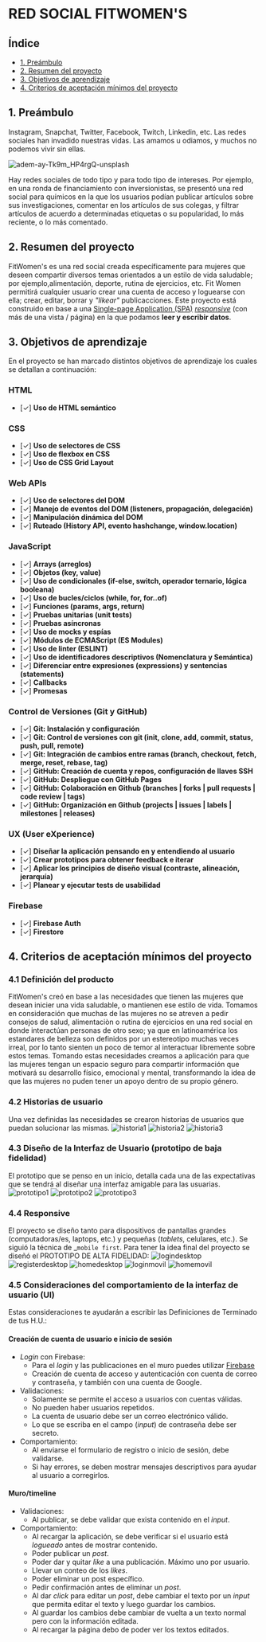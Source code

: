 # RED SOCIAL FITWOMEN'S

## Índice

* [1. Preámbulo](#1-preámbulo)
* [2. Resumen del proyecto](#2-resumen-del-proyecto)
* [3. Objetivos de aprendizaje](#3-objetivos-de-aprendizaje)
* [4. Criterios de aceptación mínimos del proyecto](#5-criterios-de-aceptación-mínimos-del-proyecto)

## 1. Preámbulo

Instagram, Snapchat, Twitter, Facebook, Twitch, Linkedin, etc. Las redes
sociales han invadido nuestras vidas. Las amamos u odiamos, y muchos no podemos
vivir sin ellas.

![adem-ay-Tk9m_HP4rgQ-unsplash](https://user-images.githubusercontent.com/110297/135544666-4efa54f1-4ff6-4c4c-b398-6df04ef56117.jpg)

Hay redes sociales de todo tipo y para todo tipo de intereses. Por ejemplo,
en una ronda de financiamiento con inversionistas, se presentó una red social
para químicos en la que los usuarios podían publicar artículos sobre sus
investigaciones, comentar en los artículos de sus colegas, y filtrar artículos
de acuerdo a determinadas etiquetas o su popularidad, lo más reciente, o lo
más comentado.

## 2. Resumen del proyecto

FitWomen's es una red social creada específicamente para mujeres que deseen compartir diversos temas orientados a un estilo de vida saludable; por ejemplo,alimentación, deporte, rutina de ejercicios, etc.
Fit Women permitirá cualquier usuario crear una cuenta de
acceso y loguearse con ella; crear, editar, borrar y _"likear"_ publicacciones.
Este proyecto está construido en base a una
[Single-page Application (SPA)](https://es.wikipedia.org/wiki/Single-page_application)
[_responsive_](https://curriculum.laboratoria.la/es/topics/css/02-responsive) (con más de una vista / página)
en la que podamos **leer y escribir datos**.

## 3. Objetivos de aprendizaje

En el proyecto se han marcado distintos objetivos de aprendizaje los cuales se detallan a continuación:
### HTML
-  [✓] **Uso de HTML semántico**
### CSS
- [✓] **Uso de selectores de CSS**
- [✓] **Uso de flexbox en CSS**
- [✓] **Uso de CSS Grid Layout**
### Web APIs
- [✓] **Uso de selectores del DOM**
- [✓] **Manejo de eventos del DOM (listeners, propagación, delegación)**
- [✓] **Manipulación dinámica del DOM**
- [✓] **Ruteado (History API, evento hashchange, window.location)**
### JavaScript
- [✓] **Arrays (arreglos)**
- [✓] **Objetos (key, value)**
- [✓] **Uso de condicionales (if-else, switch, operador ternario, lógica booleana)**
- [✓] **Uso de bucles/ciclos (while, for, for..of)**
- [✓] **Funciones (params, args, return)**
- [✓] **Pruebas unitarias (unit tests)**
- [✓] **Pruebas asíncronas**
- [✓] **Uso de mocks y espías**
- [✓] **Módulos de ECMAScript (ES Modules)**
- [✓] **Uso de linter (ESLINT)**
- [✓] **Uso de identificadores descriptivos (Nomenclatura y Semántica)**
- [✓] **Diferenciar entre expresiones (expressions) y sentencias (statements)**
- [✓] **Callbacks**
- [✓] **Promesas**
### Control de Versiones (Git y GitHub)
- [✓] **Git: Instalación y configuración**
- [✓] **Git: Control de versiones con git (init, clone, add, commit, status, push, pull, remote)**
- [✓] **Git: Integración de cambios entre ramas (branch, checkout, fetch, merge, reset, rebase, tag)**
- [✓] **GitHub: Creación de cuenta y repos, configuración de llaves SSH**
- [✓] **GitHub: Despliegue con GitHub Pages**
- [✓] **GitHub: Colaboración en Github (branches | forks | pull requests | code review | tags)**
- [✓] **GitHub: Organización en Github (projects | issues | labels | milestones | releases)**
### UX (User eXperience)
- [✓] **Diseñar la aplicación pensando en y entendiendo al usuario**
- [✓] **Crear prototipos para obtener feedback e iterar**
- [✓] **Aplicar los principios de diseño visual (contraste, alineación, jerarquía)**
- [✓] **Planear y ejecutar tests de usabilidad**
### Firebase
- [✓] **Firebase Auth**
- [✓] **Firestore**

## 4. Criterios de aceptación mínimos del proyecto
### 4.1 Definición del producto
FitWomen's creó en base a las necesidades que tienen las mujeres que desean inicier una vida saludable,
o mantienen ese estilo de vida. Tomamos en consideración que muchas de las mujeres no se atreven a pedir consejos de salud, alimentaciòn o rutina de ejercicios en una red social en donde interactúan personas de otro sexo; ya que en latinoamérica los estandares de belleza son definidos por un estereotipo muchas veces irreal, por lo tanto sienten un poco de temor al interactuar libremente sobre estos temas.
Tomando estas necesidades creamos a aplicación para que las mujeres tengan un espacio seguro para compartir información que motivará su desarrollo físico, emocional y mental, transformando la idea de que las mujeres no puden tener un apoyo dentro de su propio género.
### 4.2 Historias de usuario
Una vez definidas las necesidades se crearon historias de usuarios que puedan solucionar las mismas.
![historia1](https://github.com/thaliaroman/LIM017-social-network/blob/main/src/images/historia1.png?raw=true)
![historia2](https://github.com/thaliaroman/LIM017-social-network/blob/main/src/images/historia2.png?raw=true)
![historia3](https://github.com/thaliaroman/LIM017-social-network/blob/main/src/images/historia3.png?raw=true)
### 4.3 Diseño de la Interfaz de Usuario (prototipo de baja fidelidad)
El prototipo que se penso en un inicio, detalla cada una de las expectativas que se tendrá al diseñar una interfaz amigable para las usuarias.
![prototipo1](https://github.com/thaliaroman/LIM017-social-network/blob/main/src/images/prototipo1.jpg?raw=true)
![prototipo2](https://github.com/thaliaroman/LIM017-social-network/blob/main/src/images/prototipo2.jpg?raw=true)
![prototipo3](https://github.com/thaliaroman/LIM017-social-network/blob/main/src/images/prototipo2.jpg?raw=true)
### 4.4 Responsive
El proyecto se diseño tanto para dispositivos de pantallas grandes
(computadoras/es, laptops, etc.) y pequeñas (_tablets_, celulares, etc.). Se siguió la técnica de _`mobile first`.
Para tener la idea final del proyecto se diseñó el  PROTOTIPO DE ALTA FIDELIDAD:
![logindesktop](https://github.com/thaliaroman/LIM017-social-network/blob/main/src/images/logindesktop.png?raw=true)
![registerdesktop](https://github.com/thaliaroman/LIM017-social-network/blob/main/src/images/registerdesktop.png?raw=true)
![homedesktop](https://github.com/thaliaroman/LIM017-social-network/blob/main/src/images/homedesktop.png?raw=true)
![loginmovil](https://github.com/thaliaroman/LIM017-social-network/blob/main/src/images/loginmovil.png?raw=true)
![homemovil](https://github.com/thaliaroman/LIM017-social-network/blob/main/src/images/homemovil.png?raw=true)
### 4.5 Consideraciones del comportamiento de la interfaz de usuario (UI)
Estas consideraciones te ayudarán a escribir las Definiciones de Terminado de
tus H.U.:
#### Creación de cuenta de usuario e inicio de sesión
* _Login_ con Firebase:
  - Para el _login_ y las publicaciones en el muro puedes utilizar [Firebase](https://firebase.google.com/products/database/)
  - Creación de cuenta de acceso y autenticación con cuenta de correo y
    contraseña, y también con una cuenta de Google.
* Validaciones:
  - Solamente se permite el acceso a usuarios con cuentas válidas.
  - No pueden haber usuarios repetidos.
  - La cuenta de usuario debe ser un correo electrónico válido.
  - Lo que se escriba en el campo (_input_) de contraseña debe ser secreto.
* Comportamiento:
  - Al enviarse el formulario de registro o inicio de sesión, debe validarse.
  - Si hay errores, se deben mostrar mensajes descriptivos para ayudar al
  usuario a corregirlos.
#### Muro/timeline
* Validaciones:
  - Al publicar, se debe validar que exista contenido en el _input_.
* Comportamiento:
  - Al recargar la aplicación, se debe verificar si el usuario está _logueado_
    antes de mostrar contenido.
  - Poder publicar un _post_.
  - Poder dar y quitar _like_ a una publicación. Máximo uno por usuario.
  - Llevar un conteo de los _likes_.
  - Poder eliminar un post específico.
  - Pedir confirmación antes de eliminar un _post_.
  - Al dar _click_ para editar un _post_, debe cambiar el texto por un _input_
    que permita editar el texto y luego guardar los cambios.
  - Al guardar los cambios debe cambiar de vuelta a un texto normal pero con la
    información editada.
  - Al recargar la página debo de poder ver los textos editados.
